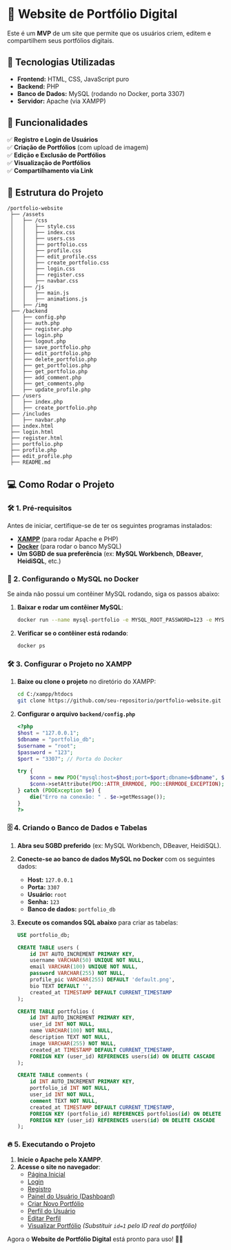 # 📌 Website de Portfólio Digital

Este é um **MVP** de um site que permite que os usuários criem, editem e compartilhem seus portfólios digitais.

## 🚀 Tecnologias Utilizadas
- **Frontend:** HTML, CSS, JavaScript puro
- **Backend:** PHP
- **Banco de Dados:** MySQL (rodando no Docker, porta 3307)
- **Servidor:** Apache (via XAMPP)

## 📌 Funcionalidades
✅ **Registro e Login de Usuários**  
✅ **Criação de Portfólios** (com upload de imagem)  
✅ **Edição e Exclusão de Portfólios**  
✅ **Visualização de Portfólios**  
✅ **Compartilhamento via Link**  

## 📂 Estrutura do Projeto
```
/portfolio-website
 ├── /assets
 │   ├── /css
 │   │   ├── style.css
 │   │   ├── index.css
 │   │   ├── users.css
 │   │   ├── portfolio.css
 │   │   ├── profile.css
 │   │   ├── edit_profile.css
 │   │   ├── create_portfolio.css
 │   │   ├── login.css
 │   │   ├── register.css
 │   │   ├── navbar.css
 │   ├── /js
 │   │   ├── main.js
 │   │   ├── animations.js
 │   ├── /img
 ├── /backend
 │   ├── config.php
 │   ├── auth.php
 │   ├── register.php
 │   ├── login.php
 │   ├── logout.php
 │   ├── save_portfolio.php
 │   ├── edit_portfolio.php
 │   ├── delete_portfolio.php
 │   ├── get_portfolios.php
 │   ├── get_portfolio.php
 │   ├── add_comment.php
 │   ├── get_comments.php
 │   ├── update_profile.php
 ├── /users
 │   ├── index.php
 │   ├── create_portfolio.php
 ├── /includes
 │   ├── navbar.php
 ├── index.html
 ├── login.html
 ├── register.html
 ├── portfolio.php
 ├── profile.php
 ├── edit_profile.php
 ├── README.md
 ```

## 💻 Como Rodar o Projeto

### 🛠 1. Pré-requisitos
Antes de iniciar, certifique-se de ter os seguintes programas instalados:

- **[XAMPP](https://www.apachefriends.org/pt_br/index.html)** (para rodar Apache e PHP)
- **[Docker](https://www.docker.com/get-started)** (para rodar o banco MySQL)
- **Um SGBD de sua preferência** (ex: **MySQL Workbench**, **DBeaver**, **HeidiSQL**, etc.)

### 🐳 2. Configurando o MySQL no Docker
Se ainda não possui um contêiner MySQL rodando, siga os passos abaixo:

1. **Baixar e rodar um contêiner MySQL**:
   ```sh
   docker run --name mysql-portfolio -e MYSQL_ROOT_PASSWORD=123 -e MYSQL_DATABASE=portfolio_db -p 3307:3306 -d mysql:latest
   ```

2. **Verificar se o contêiner está rodando**:
   ```sh
   docker ps
   ```

### 🛠 3. Configurar o Projeto no XAMPP

1. **Baixe ou clone o projeto** no diretório do XAMPP:
   ```sh
   cd C:/xampp/htdocs
   git clone https://github.com/seu-repositorio/portfolio-website.git
   ```

2. **Configurar o arquivo `backend/config.php`**  
   ```php
   <?php
   $host = "127.0.0.1";
   $dbname = "portfolio_db";
   $username = "root";
   $password = "123";
   $port = "3307"; // Porta do Docker

   try {
       $conn = new PDO("mysql:host=$host;port=$port;dbname=$dbname", $username, $password);
       $conn->setAttribute(PDO::ATTR_ERRMODE, PDO::ERRMODE_EXCEPTION);
   } catch (PDOException $e) {
       die("Erro na conexão: " . $e->getMessage());
   }
   ?>
   ```

### 🗄 4. Criando o Banco de Dados e Tabelas

1. **Abra seu SGBD preferido** (ex: MySQL Workbench, DBeaver, HeidiSQL).  
2. **Conecte-se ao banco de dados MySQL no Docker** com os seguintes dados:
   - **Host:** `127.0.0.1`
   - **Porta:** `3307`
   - **Usuário:** `root`
   - **Senha:** `123`
   - **Banco de dados:** `portfolio_db`  

3. **Execute os comandos SQL abaixo** para criar as tabelas:
   ```sql
   USE portfolio_db;

   CREATE TABLE users (
       id INT AUTO_INCREMENT PRIMARY KEY,
       username VARCHAR(50) UNIQUE NOT NULL,
       email VARCHAR(100) UNIQUE NOT NULL,
       password VARCHAR(255) NOT NULL,
       profile_pic VARCHAR(255) DEFAULT 'default.png',
       bio TEXT DEFAULT '',
       created_at TIMESTAMP DEFAULT CURRENT_TIMESTAMP
   );

   CREATE TABLE portfolios (
       id INT AUTO_INCREMENT PRIMARY KEY,
       user_id INT NOT NULL,
       name VARCHAR(100) NOT NULL,
       description TEXT NOT NULL,
       image VARCHAR(255) NOT NULL,
       created_at TIMESTAMP DEFAULT CURRENT_TIMESTAMP,
       FOREIGN KEY (user_id) REFERENCES users(id) ON DELETE CASCADE
   );

   CREATE TABLE comments (
       id INT AUTO_INCREMENT PRIMARY KEY,
       portfolio_id INT NOT NULL,
       user_id INT NOT NULL,
       comment TEXT NOT NULL,
       created_at TIMESTAMP DEFAULT CURRENT_TIMESTAMP,
       FOREIGN KEY (portfolio_id) REFERENCES portfolios(id) ON DELETE CASCADE,
       FOREIGN KEY (user_id) REFERENCES users(id) ON DELETE CASCADE
   );
   ```

### 🔥 5. Executando o Projeto
1. **Inicie o Apache pelo XAMPP**.
2. **Acesse o site no navegador**:
   - [Página Inicial](http://localhost/portfolio-website/)
   - [Login](http://localhost/portfolio-website/login.html)
   - [Registro](http://localhost/portfolio-website/register.html)
   - [Painel do Usuário (Dashboard)](http://localhost/portfolio-website/users/index.php)
   - [Criar Novo Portfólio](http://localhost/portfolio-website/users/create_portfolio.php)
   - [Perfil do Usuário](http://localhost/portfolio-website/profile.php)
   - [Editar Perfil](http://localhost/portfolio-website/edit_profile.php)
   - [Visualizar Portfólio](http://localhost/portfolio-website/portfolio.php?id=1) *(Substituir `id=1` pelo ID real do portfólio)*

Agora o **Website de Portfólio Digital** está pronto para uso! 🚀🔥